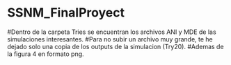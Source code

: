 # SSNM_FinalProyect
#Dentro de la carpeta Tries se encuentran los archivos ANI y MDE de las simulaciones interesantes.
#Para no subir un archivo muy grande, te he dejado solo una copia de los outputs de la simulacion (Try20).
#Ademas de la figura 4 en formato png.
